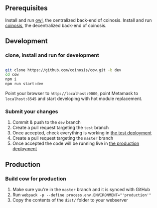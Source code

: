 ## Prerequisites

Install and run [owl](https://github.com/coinosis/owl), the centralized back-end of coinosis.
Install and run [coinosis](https://github.com/coinosis/coinosis), the decentralized back-end of coinosis.

## Development

### clone, install and run for development

```bash

git clone https://github.com/coinosis/cow.git -b dev
cd cow
npm i
npm run start:dev

```

Point your browser to `http://localhost:9000`, point Metamask to `localhost:8545` and start developing with hot module replacement.

### Submit your changes

1. Commit & push to the `dev` branch
2. Create a pull request targeting the `test` branch
3. Once accepted, check everything is working in [the test deployment](https://coinosis-front.herokuapp.com)
4. Create a pull request targeting the `master` branch
5. Once accepted the code will be running live in [the production deployment](https://coinosis.github.io)

## Production

### Build cow for production

1. Make sure you're in the `master` branch and it is synced with GitHub
2. Run `webpack -p --define process.env.ENVIRONMENT="'production'"`
3. Copy the contents of the `dist/` folder to your webserver
